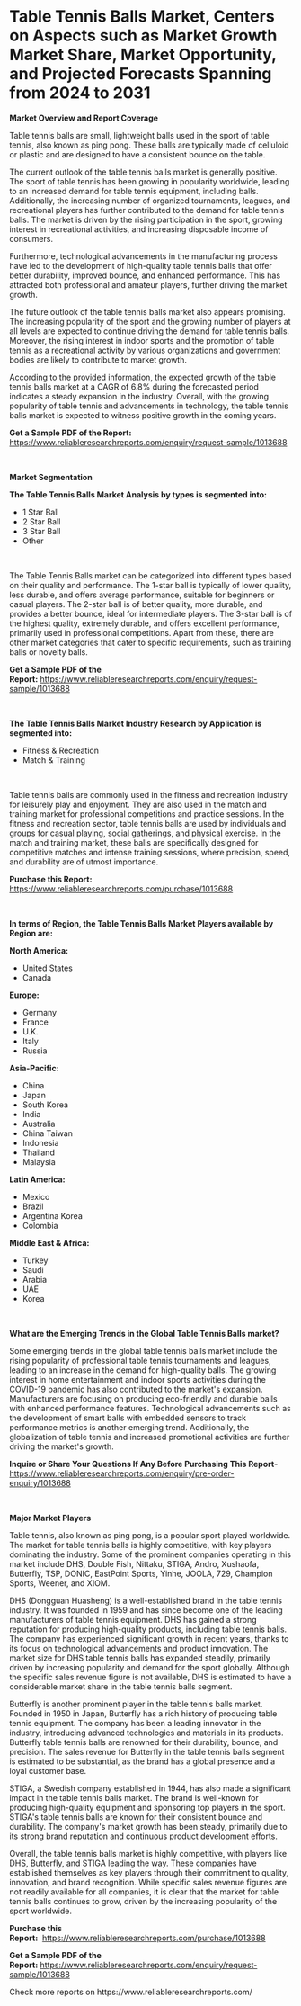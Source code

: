 <p><h1>Table Tennis Balls Market, Centers on Aspects such as Market Growth Market Share, Market Opportunity, and Projected Forecasts Spanning from 2024 to 2031</h1></p><p><strong>Market Overview and Report Coverage</strong></p>
<p><p>Table tennis balls are small, lightweight balls used in the sport of table tennis, also known as ping pong. These balls are typically made of celluloid or plastic and are designed to have a consistent bounce on the table.</p><p>The current outlook of the table tennis balls market is generally positive. The sport of table tennis has been growing in popularity worldwide, leading to an increased demand for table tennis equipment, including balls. Additionally, the increasing number of organized tournaments, leagues, and recreational players has further contributed to the demand for table tennis balls. The market is driven by the rising participation in the sport, growing interest in recreational activities, and increasing disposable income of consumers.</p><p>Furthermore, technological advancements in the manufacturing process have led to the development of high-quality table tennis balls that offer better durability, improved bounce, and enhanced performance. This has attracted both professional and amateur players, further driving the market growth.</p><p>The future outlook of the table tennis balls market also appears promising. The increasing popularity of the sport and the growing number of players at all levels are expected to continue driving the demand for table tennis balls. Moreover, the rising interest in indoor sports and the promotion of table tennis as a recreational activity by various organizations and government bodies are likely to contribute to market growth.</p><p>According to the provided information, the expected growth of the table tennis balls market at a CAGR of 6.8% during the forecasted period indicates a steady expansion in the industry. Overall, with the growing popularity of table tennis and advancements in technology, the table tennis balls market is expected to witness positive growth in the coming years.</p></p>
<p><strong>Get a Sample PDF of the Report:</strong> <a href="https://www.reliableresearchreports.com/enquiry/request-sample/1013688">https://www.reliableresearchreports.com/enquiry/request-sample/1013688</a></p>
<p>&nbsp;</p>
<p><strong>Market Segmentation</strong></p>
<p><strong>The Table Tennis Balls Market Analysis by types is segmented into:</strong></p>
<p><ul><li>1 Star Ball</li><li>2 Star Ball</li><li>3 Star Ball</li><li>Other</li></ul></p>
<p>&nbsp;</p>
<p><p>The Table Tennis Balls market can be categorized into different types based on their quality and performance. The 1-star ball is typically of lower quality, less durable, and offers average performance, suitable for beginners or casual players. The 2-star ball is of better quality, more durable, and provides a better bounce, ideal for intermediate players. The 3-star ball is of the highest quality, extremely durable, and offers excellent performance, primarily used in professional competitions. Apart from these, there are other market categories that cater to specific requirements, such as training balls or novelty balls.</p></p>
<p><strong>Get a Sample PDF of the Report:</strong>&nbsp;<a href="https://www.reliableresearchreports.com/enquiry/request-sample/1013688">https://www.reliableresearchreports.com/enquiry/request-sample/1013688</a></p>
<p>&nbsp;</p>
<p><strong>The Table Tennis Balls Market Industry Research by Application is segmented into:</strong></p>
<p><ul><li>Fitness & Recreation</li><li>Match & Training</li></ul></p>
<p>&nbsp;</p>
<p><p>Table tennis balls are commonly used in the fitness and recreation industry for leisurely play and enjoyment. They are also used in the match and training market for professional competitions and practice sessions. In the fitness and recreation sector, table tennis balls are used by individuals and groups for casual playing, social gatherings, and physical exercise. In the match and training market, these balls are specifically designed for competitive matches and intense training sessions, where precision, speed, and durability are of utmost importance.</p></p>
<p><strong>Purchase this Report:</strong>&nbsp; <a href="https://www.reliableresearchreports.com/purchase/1013688">https://www.reliableresearchreports.com/purchase/1013688</a></p>
<p>&nbsp;</p>
<p><strong>In terms of Region, the Table Tennis Balls Market Players available by Region are:</strong></p>
<p>
    <p> <strong> North America: </strong>
        <ul>
            <li>United States</li>
            <li>Canada</li>
        </ul>
        </p> 
    <p> <strong> Europe: </strong>
        <ul>
            <li>Germany</li>
            <li>France</li>
            <li>U.K.</li>
            <li>Italy</li>
            <li>Russia</li>
        </ul>
        </p> 
    <p> <strong> Asia-Pacific: </strong>
        <ul>
            <li>China</li>
            <li>Japan</li>
            <li>South Korea</li>
            <li>India</li>
            <li>Australia</li>
            <li>China Taiwan</li>
            <li>Indonesia</li>
            <li>Thailand</li>
            <li>Malaysia</li>
        </ul>
        </p> 
    <p> <strong> Latin America: </strong>
        <ul>
            <li>Mexico</li>
            <li>Brazil</li>
            <li>Argentina Korea</li>
            <li>Colombia</li>
        </ul>
        </p> 
    <p> <strong> Middle East & Africa: </strong>
        <ul>
            <li>Turkey</li>
            <li>Saudi</li>
            <li>Arabia</li>
            <li>UAE</li>
            <li>Korea</li>
        </ul>
    </p>
    </p>
<p>&nbsp;</p>
<p><strong>What are the Emerging Trends in the Global Table Tennis Balls market?</strong></p>
<p><p>Some emerging trends in the global table tennis balls market include the rising popularity of professional table tennis tournaments and leagues, leading to an increase in the demand for high-quality balls. The growing interest in home entertainment and indoor sports activities during the COVID-19 pandemic has also contributed to the market's expansion. Manufacturers are focusing on producing eco-friendly and durable balls with enhanced performance features. Technological advancements such as the development of smart balls with embedded sensors to track performance metrics is another emerging trend. Additionally, the globalization of table tennis and increased promotional activities are further driving the market's growth.</p></p>
<p><strong>Inquire or Share Your Questions If Any Before Purchasing This Report</strong>- <a href="https://www.reliableresearchreports.com/enquiry/pre-order-enquiry/1013688">https://www.reliableresearchreports.com/enquiry/pre-order-enquiry/1013688</a></p>
<p>&nbsp;</p>
<p><strong>Major Market Players</strong></p>
<p><p>Table tennis, also known as ping pong, is a popular sport played worldwide. The market for table tennis balls is highly competitive, with key players dominating the industry. Some of the prominent companies operating in this market include DHS, Double Fish, Nittaku, STIGA, Andro, Xushaofa, Butterfly, TSP, DONIC, EastPoint Sports, Yinhe, JOOLA, 729, Champion Sports, Weener, and XIOM.</p><p>DHS (Dongguan Huasheng) is a well-established brand in the table tennis industry. It was founded in 1959 and has since become one of the leading manufacturers of table tennis equipment. DHS has gained a strong reputation for producing high-quality products, including table tennis balls. The company has experienced significant growth in recent years, thanks to its focus on technological advancements and product innovation. The market size for DHS table tennis balls has expanded steadily, primarily driven by increasing popularity and demand for the sport globally. Although the specific sales revenue figure is not available, DHS is estimated to have a considerable market share in the table tennis balls segment.</p><p>Butterfly is another prominent player in the table tennis balls market. Founded in 1950 in Japan, Butterfly has a rich history of producing table tennis equipment. The company has been a leading innovator in the industry, introducing advanced technologies and materials in its products. Butterfly table tennis balls are renowned for their durability, bounce, and precision. The sales revenue for Butterfly in the table tennis balls segment is estimated to be substantial, as the brand has a global presence and a loyal customer base.</p><p>STIGA, a Swedish company established in 1944, has also made a significant impact in the table tennis balls market. The brand is well-known for producing high-quality equipment and sponsoring top players in the sport. STIGA's table tennis balls are known for their consistent bounce and durability. The company's market growth has been steady, primarily due to its strong brand reputation and continuous product development efforts.</p><p>Overall, the table tennis balls market is highly competitive, with players like DHS, Butterfly, and STIGA leading the way. These companies have established themselves as key players through their commitment to quality, innovation, and brand recognition. While specific sales revenue figures are not readily available for all companies, it is clear that the market for table tennis balls continues to grow, driven by the increasing popularity of the sport worldwide.</p></p>
<p><strong>Purchase this Report:</strong>&nbsp;&nbsp;<a href="https://www.reliableresearchreports.com/purchase/1013688">https://www.reliableresearchreports.com/purchase/1013688</a></p>
<p></p>
<p><strong>Get a Sample PDF of the Report:</strong>&nbsp;<a href="https://www.reliableresearchreports.com/enquiry/request-sample/1013688">https://www.reliableresearchreports.com/enquiry/request-sample/1013688</a></p>
<p>Check more reports on https://www.reliableresearchreports.com/</p>